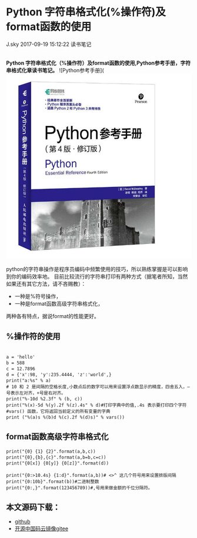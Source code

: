 <div class="blog-article">
<h1 class="title">Python 字符串格式化(%操作符)及format函数的使用</h1>
<span class="author">J.sky</span>
<span class="time">2017-09-19 15:12:22</span>
<span class="tag">读书笔记</span>
</div>
</br>

**Python 字符串格式化（%操作符）及format函数的使用,Python参考手册，字符串格式化章读书笔记。**
![Python参考手册](![输入图片说明](assets/images/media/upload/2017/09/timg.jpeg)

python的字符串操作是程序员编码中频繁使用的技巧，所以熟练掌握是可以影响到你的编码效率地。
目前比较流行的字符串打印有两种方式（据笔者所知，当然如果还有其它方法，请不吝赐教）：

+ 一种是%符号操作，
+ 一种是format函数高级字符串格式化，

两种各有特点，据说format的性能更好。

## %操作符的使用

<pre><code class="python">
a = 'hello'
b = 588
c = 12.7896
d = {'x':98, 'y':235.4444, 'z':'world',}
print("a:%s" % a)
# 10 和 2 是间隔的空格长度,小数点后的数字可以用来设置浮点数显示的精度，四舍五入，—号表示左对齐，+号是右对齐。
print("%-10d %2.3f" % (b, c)) 
print("%(x)-5d %(y).2f %(z).4s" % d)#打印字典中的值,.4s 表示要打印四个字符
#vars() 函数，它将返回当前定义的所有变量的字典
print ("%(a)s %(b)d %(c).2f %(d)s)" % vars())
</code></pre>

## format函数高级字符串格式化

<pre><code class="python">print("{0} {1} {2}".format(a,b,c))
print("{0},{b},{c}".format(a,b=b,c=c))
print("{0[x]} {0[y]} {0[z]}".format(d))

print("{0:>10.4s} {1:d}".format(a,b))# <>^ 这几个符号用来设置排版间隔
print("{0:10b}".format(b))#二进制整数
print("{0:,}".format(123456789))#,号用来做金额的千位分隔符。
</code></pre>

## 本文源码下载：

+ [github](https://github.com/bosichong/17python.com/blob/master/str/formatstr.py)
+ [开源中国码云镜像gitee](https://gitee.com/J_Sky/17python.com/blob/master/str/formatstr.py)